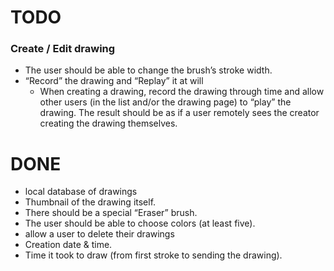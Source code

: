 #  TODO

### Create / Edit drawing

* The user should be able to change the brush’s stroke width.
* “Record” the drawing and “Replay” it at will
    * When creating a drawing, record the drawing through time and allow other users (in the list and/or the drawing page) to “play” the drawing. The result should be as if a user remotely sees the creator creating the drawing themselves.

# DONE

* local database of drawings
* Thumbnail of the drawing itself.
* There should be a special “Eraser” brush.
* The user should be able to choose colors (at least five).
* allow a user to delete their drawings
* Creation date & time.
* Time it took to draw (from first stroke to sending the drawing).
